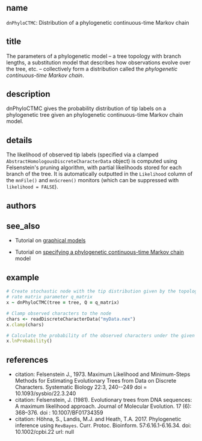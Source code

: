 ## name
`dnPhyloCTMC`: Distribution of a phylogenetic continuous-time Markov chain

## title
The parameters of a phylogenetic model – a tree topology with branch lengths, a substitution model that describes how observations evolve over the tree, etc. – collectively form a distribution called the _phylogenetic continuous-time Markov chain_.

## description
dnPhyloCTMC gives the probability distribution of tip labels on a phylogenetic tree given an phylogenetic continuous-time Markov chain model.

## details

The likelihood of observed tip labels (specified via a clamped `AbstractHomologousDiscreteCharacterData` object) is computed using Felsenstein's pruning algorithm, with partial likelihoods stored for each branch of the tree. It is automatically outputted in the `Likelihood` column of the `mnFile()` and `mnScreen()` monitors (which can be suppressed with `likelihood = FALSE`).

## authors
## see_also
- Tutorial on [graphical models](https://revbayes.github.io/tutorials/intro/graph_models)

- Tutorial on [specifying a phylogenetic continuous-time Markov chain](https://revbayes.github.io/tutorials/ctmc/) model

## example

```rb
# Create stochastic node with the tip distribution given by the topology `tree` with the 
# rate matrix parameter q_matrix
x ~ dnPhyloCTMC(tree = tree, Q = q_matrix)

# Clamp observed characters to the node
chars <- readDiscreteCharacterData("myData.nex")
x.clamp(chars)

# Calculate the probability of the observed characters under the given distribution
x.lnProbability()
```

## references
- citation: Felsenstein J., 1973. Maximum Likelihood and Minimum-Steps Methods for Estimating Evolutionary Trees from Data on Discrete Characters. Systematic Biology 22:3, 240--249
  doi = 10.1093/sysbio/22.3.240
- citation: Felsenstein, J. (1981). Evolutionary trees from DNA sequences: A maximum likelihood approach. Journal of Molecular Evolution. 17 (6): 368–376.
  doi : 10.1007/BF01734359
- citation: Höhna, S., Landis, M.J. and Heath, T.A. 2017. Phylogenetic inference using `RevBayes`. Curr. Protoc. Bioinform.
57:6.16.1-6.16.34.
  doi: 10.1002/cpbi.22
  url: null


